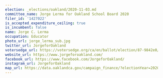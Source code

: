 ```yaml
---
election: _elections/oakland/2020-11-03.md
committee_name: Jorge Lerma for Oakland School Board 2020
filer_id: '1427022'
is_accepted_expenditure_ceiling: true
is_incumbent: false
name: Jorge C. Lerma
occupation: Educator
photo_url: jorge_lerma_sub.jpg
twitter_url: JorgeforOakland
votersedge_url: https://votersedge.org/ca/en/ballot/election/87-9842e0/address/null/zip/94610/contests/contest/21297/candidate/151503?date=2020-11-03
website_url: https://www.jorgeforoakland.com/
facebook_url: https://www.facebook.com/JorgeforOakland/
instagram_url: JorgeforOakland
map_url: https://data.oaklandca.gov/campaign_finance/?electionYear=2020&candidates=COAK-155153&since=2019-01-01&until=2020-10-23
---
```

